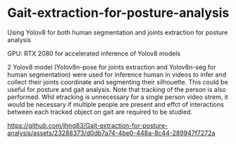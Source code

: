 # Gait-extraction-for-posture-analysis
Using Yolov8 for both human segmentation and joints extraction for posture analysis

GPU: RTX 2080 for accelerated inference of Yolov8 models

2 Yolov8 model (Yolov8n-pose for joints extraction and Yolov8n-seg for human segmentation) were used for inference human in videos to infer and collect their joints coordinate and segmenting their silhouette. This could be useful for posture and gait analysis. Note that tracking of the person is also performed. Whil etracking is unnecessary for a single person video strem, it would be necessary if multiple people are present and effct of interactions between each tracked object on gait are required to be studied.  



https://github.com/jhng83/Gait-extraction-for-posture-analysis/assets/23288373/d0db7a74-4be0-448a-8c44-289947f7272a


